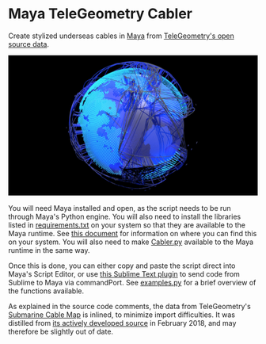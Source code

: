 # Maya TeleGeometry Cabler

Create stylized underseas cables in [Maya](https://www.autodesk.com/products/maya/overview) from [TeleGeometry's open source data](https://www.submarinecablemap.com/).

![cabled globe screenshot](/cabled-globe.jpeg)

You will need Maya installed and open, as the script needs to be run through Maya's Python engine. You will also need to install the libraries listed in [requirements.txt](/requirements.txt) on your system so that they are available to the Maya runtime. See [this document](http://help.autodesk.com/view/MAYAUL/2018/ENU/?guid=__files_GUID_130A3F57_2A5D_4E56_B066_6B86F68EEA22_htm) for information on where you can find this on your system. You will also need to make [Cabler.py](/lib/Cabler.py) available to the Maya runtime in the same way.

Once this is done, you can either copy and paste the script direct into Maya's Script Editor, or use [this Sublime Text plugin](https://github.com/justinfx/MayaSublime) to send code from Sublime to Maya via commandPort. See [examples.py](/examples.py) for a brief overview of the functions available.

As explained in the source code comments, the data from TeleGeometry's [Submarine Cable Map](https://www.submarinecablemap.com/) is inlined, to minimize import difficulties. It was distilled from [its actively developed source](https://github.com/telegeography/www.submarinecablemap.com) in February 2018, and may therefore be slightly out of date. 